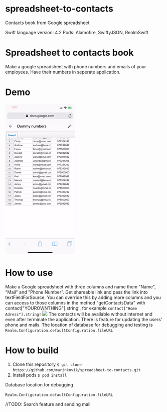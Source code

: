 # spreadsheet-to-contacts
Contacts book from Google spreadsheet

Swift language version: 4.2
Pods: Alamofire, SwiftyJSON, RealmSwift

# Spreadsheet to contacts book
Make a google spreadsheet with phone numbers and emails of your employees. Have their numbers in seperate application. 

# Demo
![](demo.gif)

# How to use
Make a Google spreadsheet with three columns and name them "Name", "Mail" and "Phone Number". Get shareable link and pass the link into
 textFieldForSource. You can override this by adding more columns and you can access to those columns in the method "getContactsData" 
 with contact["YOUROWNTHING"].string!, for example 
 ``` contact["Home Adress"].string! ```
![](screenshot1.png)
The contacts will be available without internet and even after terminate the application. There is feature for updating the users' phone and mails. The location of database for debugging and testing is ```Realm.Configuration.defaultConfiguration.fileURL```



# How to build
1. Clone this repository 
``` $ git clone https://github.com/marinkovik/spreadsheet-to-contacts.git ```
2. Install pods
``` $ pod install ```

Database location for debugging 

```Realm.Configuration.defaultConfiguration.fileURL```


//TODO: Search feature and sending mail
